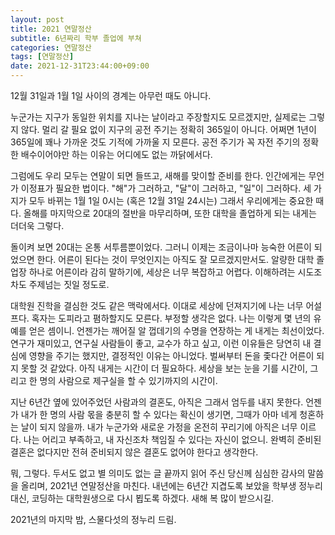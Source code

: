 ```yaml
---
layout: post
title: 2021 연말정산
subtitle: 6년짜리 학부 졸업에 부쳐
categories: 연말정산
tags: [연말정산]
date: 2021-12-31T23:44:00+09:00
---
```


12월 31일과 1월 1일 사이의 경계는 아무런 때도 아니다.

누군가는 지구가 동일한 위치를 지나는 날이라고 주장할지도 모르겠지만, 실제로는
그렇지 않다. 멀리 갈 필요 없이 지구의 공전 주기는 정확히 365일이 아니다. 어쩌면
1년이 365일에 꽤나 가까운 것도 기적에 가까울 지 모른다. 공전 주기가 꼭 자전
주기의 정확한 배수이어야만 하는 이유는 어디에도 없는 까닭에서다.

그럼에도 우리 모두는 연말이 되면 들뜨고, 새해를 맞이할 준비를 한다. 인간에게는
무언가 이정표가 필요한 법이다. "해"가 그러하고, "달"이 그러하고, "일"이
그러하다. 세 가지가 모두 바뀌는 1월 1일 0시는 (혹은 12월 31일 24시는) 그래서
우리에게는 중요한 때다. 올해를 마지막으로 20대의 절반을 마무리하며, 또한 대학을
졸업하게 되는 내게는 더더욱 그렇다.

돌이켜 보면 20대는 온통 서투름뿐이었다. 그러니 이제는 조금이나마 능숙한 어른이
되었으면 한다. 어른이 된다는 것이 무엇인지는 아직도 잘 모르겠지만서도. 알량한
대학 졸업장 하나로 어른이라 감히 말하기에, 세상은 너무 복잡하고 어렵다.
이해하려는 시도조차도 주제넘는 짓일 정도로.

대학원 진학을 결심한 것도 같은 맥락에서다. 이대로 세상에 던져지기에 나는 너무
어설프다. 혹자는 도피라고 폄하할지도 모른다. 부정할 생각은 없다. 나는 이렇게 몇
년의 유예를 얻은 셈이니. 언젠가는 깨어질 알 껍데기의 수명을 연장하는 게 내게는
최선이었다. 연구가 재미있고, 연구실 사람들이 좋고, 교수가 하고 싶고, 이런
이유들은 당연히 내 결심에 영향을 주기는 했지만, 결정적인 이유는 아니었다.
벌써부터 돈을 좇다간 어른이 되지 못할 것 같았다. 아직 내게는 시간이 더 필요하다.
세상을 보는 눈을 기를 시간이, 그리고 한 명의 사람으로 제구실을 할 수 있기까지의
시간이.

지난 6년간 옆에 있어주었던 사람과의 결혼도, 아직은 그래서 엄두를 내지 못한다.
언젠가 내가 한 명의 사람 몫을 충분히 할 수 있다는 확신이 생기면, 그때가 아마
네게 청혼하는 날이 되지 않을까. 내가 누군가와 새로운 가정을 온전히 꾸리기에
아직은 너무 이르다. 나는 어리고 부족하고, 내 자신조차 책임질 수 있다는 자신이
없으니. 완벽히 준비된 결혼은 없다지만 전혀 준비되지 않은 결혼도 없어야 한다고
생각한다.

뭐, 그렇다. 두서도 없고 별 의미도 없는 글 끝까지 읽어 주신 당신께 심심한 감사의
말씀을 올리며, 2021년 연말정산을 마친다. 내년에는 6년간 지겹도록 보았을 학부생
정누리 대신, 코딩하는 대학원생으로 다시 뵙도록 하겠다. 새해 복 많이 받으시길.

2021년의 마지막 밤,
스물다섯의 정누리 드림.
